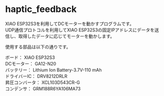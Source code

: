# haptic_feedback

XIAO ESP32S3を利用してDCモーターを動かすプログラムです。\
UDP通信プロトコルを利用してXIAO ESP32S3の固定IPアドレスにデータを送信し、取得したデータに応じてモーターを動かします。

使用する部品は以下の通りです。

ボード：          XIAO ESP32S3\
DCモーター：      GA12-N20\
バッテリー：      Lithium Ion Battery-3.7V-110 mAh\
ドライバーIC：    DRV8212DRLR\
昇圧コンバータ：  XCL103D543CR-G\
コンデンサ：      GRM188R6YA106MA73
